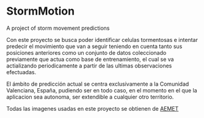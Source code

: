 # StormMotion
A project of storm movement predictions

Con este proyecto se busca poder identificar celulas tormentosas e intentar predecir el movimiento que van a seguir teniendo en cuenta tanto sus posiciones anteriores como un conjunto de datos coleccionado previamente que actua como base de entrenamiento, el cual se va actializando periodicamente a partir de las ultimas observaciones efectuadas.

El ámbito de predicción actual se centra exclusivamente a la Comunidad Valenciana, España, pudiendo ser en todo caso, en el momento en el que la aplicacion sea autonoma, ser extendible a cualquier otro territorio.

Todas las imagenes usadas en este proyecto se obtienen de [AEMET](http://www.aemet.es/es)
